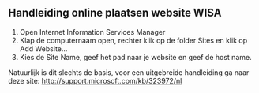 ## Handleiding online plaatsen website WISA

1. Open Internet Information Services Manager
2. Klap de computernaam open, rechter klik op de folder Sites en klik op Add Website...
3. Kies de Site Name, geef het pad naar je website en geef de host name.

Natuurlijk is dit slechts de basis, voor een uitgebreide handleiding ga naar deze site: http://support.microsoft.com/kb/323972/nl 